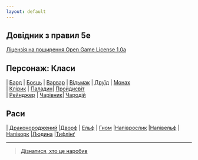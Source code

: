 ```yaml
---
layout: default
---
```



## Довідник з правил 5e
 [Ліцензія на поширення Open Game License  1.0a ](./license.md) 


## Персонаж: Класи

| [Бард](./character/classes/bard.md)        | [Боєць](./character/classes/fighter.md)  | [Варвар](./character/classes/barbarian.md) 
| [Відьмак](./character/classes/warlock.md)  | [Друїд](./character/classes/druid.md)    | [Монах](./character/classes/monk.md)  
| [Клірик](./character/classes/cleric.md)    | [Паладин](./character/classes/paladin.md)| [Пройдисвіт](./character/classes/rogue.md)  
| [Рейнджер](./character/classes/ranger.md)  | [Чарівник](./character/classes/wizard.md)| [Чародій](./character/classes/sorcerer.md) 

## Раси

| [Драконороджений](./character/races/dragonborn.md) |[Дворф](./character/races/dwarf.md) | [Ельф](./character/races/elf.md) 
| [Гном](./character/races/gnome.md)                 |[Напіврослик]()                                 |[Напівельф]()
|[Напіворк]() |[Людина]() |[Тифлінґ]()

- - -
> [Дізнатися, хто це наробив](./credits.md)
